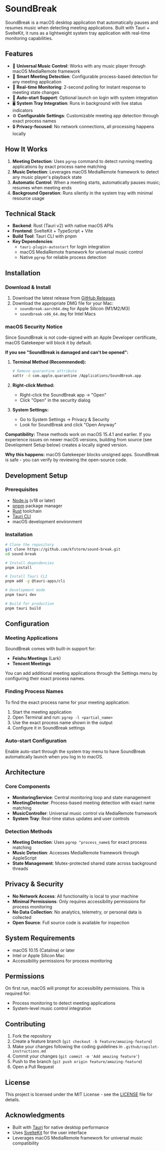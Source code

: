 # SoundBreak

SoundBreak is a macOS desktop application that automatically pauses and resumes music when detecting meeting applications. Built with Tauri + SvelteKit, it runs as a lightweight system tray application with real-time monitoring capabilities.

## Features

- 🎵 **Universal Music Control**: Works with any music player through macOS MediaRemote framework
- 🎤 **Smart Meeting Detection**: Configurable process-based detection for any meeting application
- 🔄 **Real-time Monitoring**: 2-second polling for instant response to meeting state changes
- 🚀 **Auto-start Support**: Optional launch on login with system integration
- 🖥️ **System Tray Integration**: Runs in background with live status indicators
- ⚙️ **Configurable Settings**: Customizable meeting app detection through exact process names
- 🔒 **Privacy-focused**: No network connections, all processing happens locally

## How It Works

1. **Meeting Detection**: Uses `pgrep` command to detect running meeting applications by exact process name matching
2. **Music Detection**: Leverages macOS MediaRemote framework to detect any music player's playback state
3. **Automatic Control**: When a meeting starts, automatically pauses music; resumes when meeting ends
4. **Background Operation**: Runs silently in the system tray with minimal resource usage

## Technical Stack

- **Backend**: Rust (Tauri v2) with native macOS APIs
- **Frontend**: SvelteKit + TypeScript + Vite
- **Build Tool**: Tauri CLI with pnpm
- **Key Dependencies**:
  - `tauri-plugin-autostart` for login integration
  - macOS MediaRemote framework for universal music control
  - Native `pgrep` for reliable process detection

## Installation

### Download & Install

1. Download the latest release from [GitHub Releases](https://github.com/kfstorm/sound-break/releases)
2. Download the appropriate DMG file for your Mac:
   - `soundbreak-aarch64.dmg` for Apple Silicon (M1/M2/M3)
   - `soundbreak-x86_64.dmg` for Intel Macs

### macOS Security Notice

Since SoundBreak is not code-signed with an Apple Developer certificate, macOS Gatekeeper will block it by default.

**If you see "SoundBreak is damaged and can't be opened":**

1. **Terminal Method (Recommended):**

   ```bash
   # Remove quarantine attribute
   xattr -d com.apple.quarantine /Applications/SoundBreak.app
   ```

2. **Right-click Method:**
   - Right-click the SoundBreak app → "Open"
   - Click "Open" in the security dialog

3. **System Settings:**
   - Go to System Settings → Privacy & Security
   - Look for SoundBreak and click "Open Anyway"

**Compatibility:** These methods work on macOS 15.4.1 and earlier. If you experience issues on newer macOS versions, building from source (see Development Setup below) creates a locally signed version.

**Why this happens:** macOS Gatekeeper blocks unsigned apps. SoundBreak is safe - you can verify by reviewing the open-source code.

## Development Setup

### Prerequisites

- [Node.js](https://nodejs.org/) (v18 or later)
- [pnpm](https://pnpm.io/) package manager
- [Rust](https://rustup.rs/) toolchain
- [Tauri CLI](https://tauri.app/v1/guides/getting-started/prerequisites)
- macOS development environment

### Installation

```bash
# Clone the repository
git clone https://github.com/kfstorm/sound-break.git
cd sound-break

# Install dependencies
pnpm install

# Install Tauri CLI
pnpm add -g @tauri-apps/cli

# Development mode
pnpm tauri dev

# Build for production
pnpm tauri build
```

## Configuration

### Meeting Applications

SoundBreak comes with built-in support for:
- **Feishu Meetings** (Lark)
- **Tencent Meetings**

You can add additional meeting applications through the Settings menu by configuring their exact process names.

### Finding Process Names

To find the exact process name for your meeting application:

1. Start the meeting application
2. Open Terminal and run: `pgrep -l <partial_name>`
3. Use the exact process name shown in the output
4. Configure it in SoundBreak settings

### Auto-start Configuration

Enable auto-start through the system tray menu to have SoundBreak automatically launch when you log in to macOS.

## Architecture

### Core Components

- **MonitoringService**: Central monitoring loop and state management
- **MeetingDetector**: Process-based meeting detection with exact name matching
- **MusicController**: Universal music control via MediaRemote framework
- **System Tray**: Real-time status updates and user controls

### Detection Methods

- **Meeting Detection**: Uses `pgrep ^process_name$` for exact process matching
- **Music Detection**: Accesses MediaRemote framework through AppleScript
- **State Management**: Mutex-protected shared state across background threads

## Privacy & Security

- **No Network Access**: All functionality is local to your machine
- **Minimal Permissions**: Only requires accessibility permissions for process monitoring
- **No Data Collection**: No analytics, telemetry, or personal data is collected
- **Open Source**: Full source code is available for inspection

## System Requirements

- macOS 10.15 (Catalina) or later
- Intel or Apple Silicon Mac
- Accessibility permissions for process monitoring

## Permissions

On first run, macOS will prompt for accessibility permissions. This is required for:

- Process monitoring to detect meeting applications
- System-level music control integration

## Contributing

1. Fork the repository
2. Create a feature branch (`git checkout -b feature/amazing-feature`)
3. Make your changes following the coding guidelines in `.github/copilot-instructions.md`
4. Commit your changes (`git commit -m 'Add amazing feature'`)
5. Push to the branch (`git push origin feature/amazing-feature`)
6. Open a Pull Request

## License

This project is licensed under the MIT License - see the [LICENSE](LICENSE) file for details.

## Acknowledgments

- Built with [Tauri](https://tauri.app/) for native desktop performance
- Uses [SvelteKit](https://kit.svelte.dev/) for the user interface
- Leverages macOS MediaRemote framework for universal music compatibility
